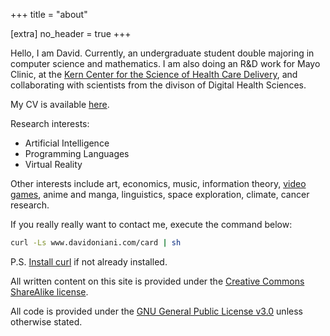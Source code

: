 +++
title = "about"

[extra]
no_header = true
+++

Hello, I am David. Currently, an undergraduate student double majoring in
computer science and mathematics. I am also doing an R&D work for Mayo Clinic, at the
[Kern Center for the Science of Health Care Delivery](https://www.mayo.edu/research/centers-programs/robert-d-patricia-e-kern-center-science-health-care-delivery/about),
and collaborating with scientists from the divison of Digital Health Sciences.

My CV is available [here](cv.pdf).

Research interests:

- Artificial Intelligence
- Programming Languages
- Virtual Reality

Other interests include art, economics, music, information theory,
[video games](https://www.davidoniani.com/gaming), anime and manga,
linguistics, space exploration, climate, cancer research.

If you really really want to contact me, execute the command below:

```sh
curl -Ls www.davidoniani.com/card | sh
```

P.S. [Install curl](https://curl.haxx.se/docs/install.html) if not already
installed.

All written content on this site is provided under the
[Creative Commons ShareAlike license](https://creativecommons.org/licenses/by-sa/2.5/).

All code is provided under the
[GNU General Public License v3.0](https://www.gnu.org/licenses/gpl-3.0.en.html)
unless otherwise stated.

